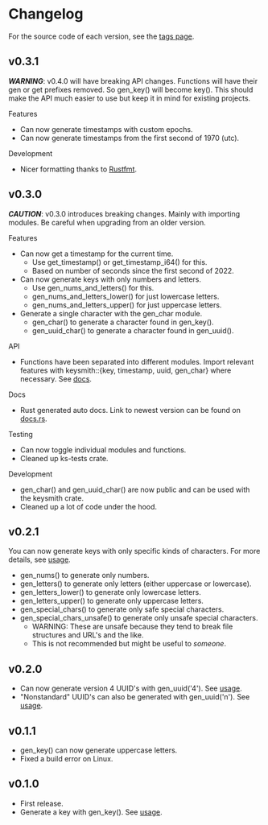 # Changelog

For the source code of each version, see the [tags page](https://github.com/njshockey/keysmith-rs/tags).

## v0.3.1

**_WARNING_**: v0.4.0 will have breaking API changes.
Functions will have their gen or get prefixes removed.
So gen_key() will become key().
This should make the API much easier to use but keep it in mind for existing projects.

Features

- Can now generate timestamps with custom epochs.
- Can now generate timestamps from the first second of 1970 (utc).

Development

- Nicer formatting thanks to [Rustfmt](https://rust-lang.github.io/rustfmt/).

## v0.3.0

**_CAUTION_**: v0.3.0 introduces breaking changes. Mainly with importing modules.
Be careful when upgrading from an older version.

Features

- Can now get a timestamp for the current time.
    - Use get_timestamp() or get_timestamp_i64() for this.
    - Based on number of seconds since the first second of 2022.
- Can now generate keys with only numbers and letters.
    - Use gen_nums_and_letters() for this.
    - gen_nums_and_letters_lower() for just lowercase letters.
    - gen_nums_and_letters_upper() for just uppercase letters.
- Generate a single character with the gen_char module.
    - gen_char() to generate a character found in gen_key().
    - gen_uuid_char() to generate a character found in gen_uuid().

API

- Functions have been separated into different modules.
Import relevant features with keysmith::{key, timestamp, uuid, gen_char}
where necessary. See [docs](https://docs.rs/keysmith/latest/keysmith/).

Docs

- Rust generated auto docs. Link to newest version can be found on [docs.rs](https://docs.rs/keysmith/latest/keysmith/).

Testing

- Can now toggle individual modules and functions.
- Cleaned up ks-tests crate.

Development

- gen_char() and gen_uuid_char() are now public
and can be used with the keysmith crate.
- Cleaned up a lot of code under the hood.

## v0.2.1

You can now generate keys with only specific kinds of characters.
For more details, see [usage](README.md#usage).

- gen_nums() to generate only numbers.
- gen_letters() to generate only letters (either uppercase or lowercase).
- gen_letters_lower() to generate only lowercase letters.
- gen_letters_upper() to generate only uppercase letters.
- gen_special_chars() to generate only safe special characters.
- gen_special_chars_unsafe() to generate only unsafe special characters.
    - WARNING: These are unsafe because they tend to break
      file structures and URL's and the like.
    - This is not recommended but might be useful to _someone_.

## v0.2.0

- Can now generate version 4 UUID's with gen_uuid('4'). See [usage](README.md#usage).
- "Nonstandard" UUID's can also be generated with gen_uuid('n'). See [usage](README.md#usage).

## v0.1.1

- gen_key() can now generate uppercase letters.
- Fixed a build error on Linux.

## v0.1.0

- First release.
- Generate a key with gen_key(). See [usage](README.md#usage).
